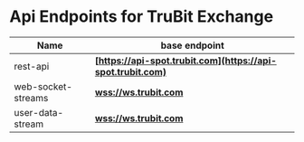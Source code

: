 # Api Endpoints for TruBit Exchange

Name | base endpoint
------------ | ------------
rest-api | **[https://api-spot.trubit.com](https://api-spot.trubit.com)**
web-socket-streams | **[wss://ws.trubit.com](wss://ws.trubit.com)**
user-data-stream | **[wss://ws.trubit.com](wss://ws.trubit.com)**
